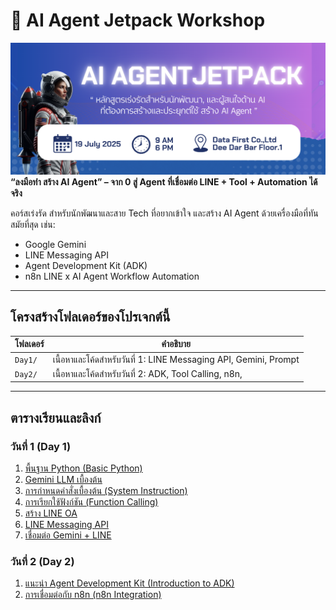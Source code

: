 # 🚀 AI Agent Jetpack Workshop
![alt text](assets/title.png)
**“ลงมือทำ สร้าง AI Agent” – จาก 0 สู่ Agent ที่เชื่อมต่อ LINE + Tool + Automation ได้จริง**

คอร์สเร่งรัด สำหรับนักพัฒนาและสาย Tech ที่อยากเข้าใจ และสร้าง AI Agent ด้วยเครื่องมือที่ทันสมัยที่สุด เช่น:
- Google Gemini
- LINE Messaging API
- Agent Development Kit (ADK)
- n8n LINE x AI Agent Workflow Automation

---

## โครงสร้างโฟลเดอร์ของโปรเจกต์นี้

| โฟลเดอร์                      | คำอธิบาย                                                                 |
|------------------------------------|--------------------------------------------------------------------------|
| `Day1/`                            | เนื้อหาและโค้ดสำหรับวันที่ 1: LINE Messaging API, Gemini, Prompt 
| `Day2/`                            | เนื้อหาและโค้ดสำหรับวันที่ 2: ADK, Tool Calling, n8n, 
---

## ตารางเรียนและลิงก์

### วันที่ 1 (Day 1)
1. [พื้นฐาน Python (Basic Python)](./day_1/0_basic_pyhon/python_fundamentals.ipynb)
2. [Gemini LLM เบื้องต้น](./day_1/1_gemini_basic/1_intro_to_gemini.ipynb)
3. [การกำหนดคำสั่งเบื้องต้น (System Instruction)](./day_1/1_gemini_basic/2_instructions.ipynb)
4. [การเรียกใช้ฟังก์ชัน (Function Calling)](./day_1/1_gemini_basic/3_function_calling.ipynb)
5. [สร้าง LINE OA](./day_1/2_create-line-chatbot/README.md)
5. [LINE Messaging API](./day_1/3_line_messaging_api/3.1_basic_line_python.ipynb)
6. [เชื่อมต่อ Gemini + LINE](./day_1/4_gemini-x-line)

### วันที่ 2 (Day 2)
1. [แนะนำ Agent Development Kit (Introduction to ADK)](./day_2/0_adk/0_intro_to_adk.ipynb)
2. [การเชื่อมต่อกับ n8n (n8n Integration)](./day_2/n8n/)